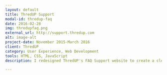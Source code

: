 ```yaml
---
layout: default
title: ThredUP Support
modal-id: thredup-faq
date: 2016-02-28
img: thredupfaq.png
external_url: http://support.thredup.com
alt: image-alt
project-date: November 2015-March 2016
client: ThredUP
category: User Experience, Web Development
tools: HTML, CSS, JavaScript
description: I redesigned ThredUP's FAQ Support website to create a clearer flow for buyers and sellers to access questions. The problem prior to the redesign was that the overwhelming number of questions (not organized under categories) prompted users to directly email Customer Support for simple questions already answered in Zendesk. The changes to the Support page are now live, but there are still additional changes that need to be added to match the high-fidelity <a href="https://marvelapp.com/8aijdh">prototype</a>.

---
```

